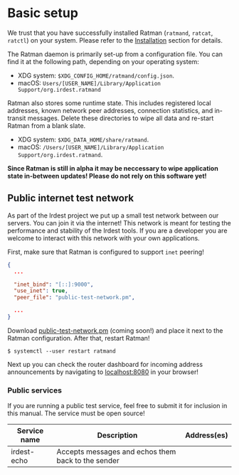 # Basic setup


We trust that you have successfully installed Ratman (`ratmand`,
`ratcat`, `ratctl`) on your system.  Please refer to the
[Installation](../installation/index.md) section for details.

The Ratman daemon is primarily set-up from a configuration file.  You
can find it at the following path, depending on your operating system:

- XDG system: `$XDG_CONFIG_HOME/ratmand/config.json`.
- macOS: `Users/[USER_NAME]/Library/Application Support/org.irdest.ratmand`

Ratman also stores some runtime state.  This includes registered local
addresses, known network peer addresses, connection statistics, and
in-transit messages.  Delete these directories to wipe all data and
re-start Ratman from a blank slate.

  - XDG system: `$XDG_DATA_HOME/share/ratmand`.
  - macOS:  `/Users/[USER_NAME]/Library/Application Support/org.irdest.ratmand`.

**Since Ratman is still in alpha it may be neccessary to wipe
application state in-between updates!  Please do not rely on this
software yet!**


## Public internet test network

As part of the Irdest project we put up a small test network between
our servers.  You can join it via the internet!  This network is meant
for testing the performance and stability of the Irdest tools.  If you
are a developer you are welcome to interact with this network with
your own applications.

First, make sure that Ratman is configured to support `inet` peering!

```json
{
  ...

  "inet_bind": "[::]:9000",
  "use_inet": true,
  "peer_file": "public-test-network.pm",

  ...
}
```

Download [public-test-network.pm]() (coming soon!) and place it next
to the Ratman configuration.  After that, restart Ratman!

```console
$ systemctl --user restart ratmand
```

Next up you can check the router dashboard for incoming address
announcements by navigating to
[localhost:8080](http://localhost:8080) in your browser!

### Public services

If you are running a public test service, feel free to submit it for
inclusion in this manual.  The service must be open source!

| Service name | Description                                        | Address(es) |
|--------------|----------------------------------------------------|-------------|
| irdest-echo  | Accepts messages and echos them back to the sender |             |

